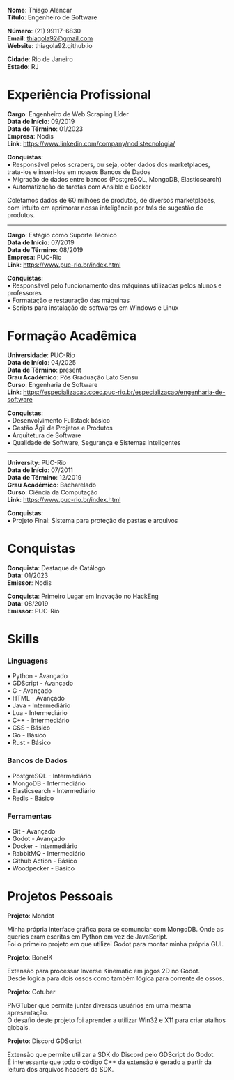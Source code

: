 **Nome**: Thiago Alencar  
**Título**: Engenheiro de Software  

**Número**: (21) 99117-6830  
**Email**: thiagola92@gmail.com  
**Website**: thiagola92.github.io  

**Cidade**: Rio de Janeiro  
**Estado**: RJ  

# Experiência Profissional

**Cargo**: Engenheiro de Web Scraping Líder  
**Data de Início**: 09/2019  
**Data de Término**: 01/2023  
**Empresa**: Nodis  
**Link**: https://www.linkedin.com/company/nodistecnologia/  

**Conquistas**:  
• Responsável pelos scrapers, ou seja, obter dados dos marketplaces, trata-los e inseri-los em nossos Bancos de Dados  
• Migração de dados entre bancos (PostgreSQL, MongoDB, Elasticsearch)  
• Automatização de tarefas com Ansible e Docker  

Coletamos dados de 60 milhões de produtos, de diversos marketplaces, com intuito em aprimorar nossa inteligência por trás de sugestão de produtos.

---

**Cargo**: Estágio como Suporte Técnico  
**Data de Início**: 07/2019  
**Data de Término**: 08/2019  
**Empresa**: PUC-Rio  
**Link**: https://www.puc-rio.br/index.html  

**Conquistas**:  
• Responsável pelo funcionamento das máquinas utilizadas pelos alunos e professores  
• Formatação e restauração das máquinas  
• Scripts para instalação de softwares em Windows e Linux  

# Formação Acadêmica

**Universidade**: PUC-Rio  
**Data de Início**: 04/2025  
**Data de Término**: present  
**Grau Académico**: Pós Graduação Lato Sensu  
**Curso**: Engenharia de Software  
**Link**: https://especializacao.ccec.puc-rio.br/especializacao/engenharia-de-software  

**Conquistas**:  
• Desenvolvimento Fullstack básico  
• Gestão Ágil de Projetos e Produtos  
• Arquitetura de Software  
• Qualidade de Software, Segurança e Sistemas Inteligentes  

---

**University**: PUC-Rio  
**Data de Início**: 07/2011  
**Data de Término**: 12/2019  
**Grau Académico**: Bacharelado  
**Curso**: Ciência da Computação  
**Link**: https://www.puc-rio.br/index.html  

**Conquistas**:  
• Projeto Final: Sistema para proteção de pastas e arquivos  

# Conquistas

**Conquista**: Destaque de Catálogo  
**Data**: 01/2023  
**Emissor**: Nodis  

**Conquista**: Primeiro Lugar em Inovação no HackEng  
**Data**: 08/2019  
**Emissor**: PUC-Rio  

# Skills

### Linguagens

• Python - Avançado  
• GDScript - Avançado  
• C - Avançado  
• HTML - Avançado  
• Java - Intermediário  
• Lua - Intermediário  
• C++ - Intermediário  
• CSS - Básico  
• Go - Básico  
• Rust - Básico  

### Bancos de Dados

• PostgreSQL - Intermediário  
• MongoDB - Intermediário  
• Elasticsearch - Intermediário  
• Redis - Básico  

### Ferramentas
• Git - Avançado  
• Godot - Avançado  
• Docker - Intermediário  
• RabbitMQ - Intermediário  
• Github Action - Básico  
• Woodpecker - Básico  

# Projetos Pessoais

**Projeto**: Mondot  

Minha própria interface gráfica para se comunciar com MongoDB. Onde as queries eram escritas em Python em vez de JavaScript.  
Foi o primeiro projeto em que utilizei Godot para montar minha própria GUI.  

**Projeto**: BoneIK  

Extensão para processar Inverse Kinematic em jogos 2D no Godot.  
Desde lógica para dois ossos como também lógica para corrente de ossos.   

**Projeto**: Cotuber  

PNGTuber que permite juntar diversos usuários em uma mesma apresentação.  
O desafio deste projeto foi aprender a utilizar Win32 e X11 para criar atalhos globais.  

**Projeto**: Discord GDScript  

Extensão que permite utilizar a SDK do Discord pelo GDScript do Godot.  
É interessante que todo o código C++ da extensão é gerado a partir da leitura dos arquivos headers da SDK.  
